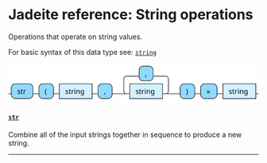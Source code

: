 <!---
  This markdown file was generated. Do not edit.
  -->

# Jadeite reference: String operations

Operations that operate on string values.

For basic syntax of this data type see: [`string`](jadeite-basic-syntax-reference.md#string)

!["string-op"](./halite-bnf-diagrams/string-op-j.svg)

#### [`str`](jadeite-full-reference.md#str)

Combine all of the input strings together in sequence to produce a new string.

---
